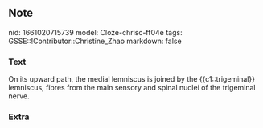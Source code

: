 ## Note
nid: 1661020715739
model: Cloze-chrisc-ff04e
tags: GSSE::!Contributor::Christine_Zhao
markdown: false

### Text
<div>
  <div>
    <div>
      <div>
        On its upward path, the medial lemniscus is joined by the
        {{c1::trigeminal}} lemniscus, fibres from the main sensory
        and spinal nuclei of the trigeminal nerve.
      </div>
    </div>
  </div>
</div>

### Extra

